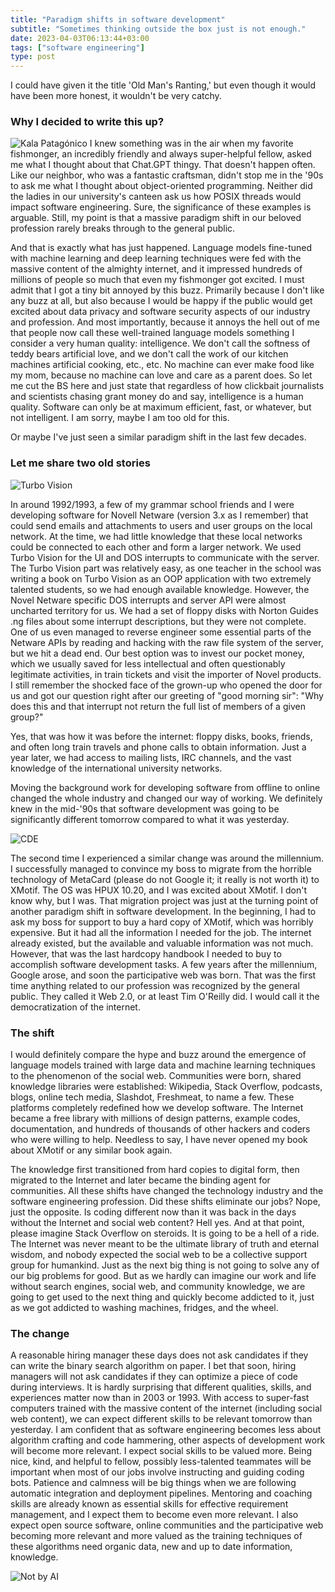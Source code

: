 ```yaml
---
title: "Paradigm shifts in software development"
subtitle: "Sometimes thinking outside the box just is not enough."
date: 2023-04-03T06:13:44+03:00
tags: ["software engineering"]
type: post
---
```

I could have given it the title 'Old Man's Ranting,' but even though it would have been more honest, it wouldn't be very catchy.

### Why I decided to write this up?


![Kala Patagónico](/kala-patagonico.jpeg)
I knew something was in the air when my favorite fishmonger, an incredibly friendly and always super-helpful fellow, asked me what I thought about that Chat.GPT thingy. That doesn't happen often. Like our neighbor, who was a fantastic craftsman, didn't stop me in the '90s to ask me what I thought about object-oriented programming. Neither did the ladies in our university's canteen ask us how POSIX threads would impact software engineering. Sure, the significance of these examples is arguable. Still, my point is that a massive paradigm shift in our beloved profession rarely breaks through to the general public.

And that is exactly what has just happened. Language models fine-tuned with machine learning and deep learning techniques were fed with the massive content of the almighty internet, and it impressed hundreds of millions of people so much that even my fishmonger got excited. I must admit that I got a tiny bit annoyed by this buzz. Primarily because I don't like any buzz at all, but also because I would be happy if the public would get excited about data privacy and software security aspects of our industry and profession. And most importantly, because it annoys the hell out of me that people now call these well-trained language models something I consider a very human quality: intelligence. We don't call the softness of teddy bears artificial love, and we don't call the work of our kitchen machines artificial cooking, etc., etc. No machine can ever make food like my mom, because no machine can love and care as a parent does. So let me cut the BS here and just state that regardless of how clickbait journalists and scientists chasing grant money do and say, intelligence is a human quality. Software can only be at maximum efficient, fast, or whatever, but not intelligent. I am sorry, maybe I am too old for this.

Or maybe I've just seen a similar paradigm shift in the last few decades.

### Let me share two old stories

![Turbo Vision](/tv-oop.jpg)

In around 1992/1993, a few of my grammar school friends and I were developing software for Novell Netware (version 3.x as I remember) that could send emails and attachments to users and user groups on the local network. At the time, we had little knowledge that these local networks could be connected to each other and form a larger network. We used Turbo Vision for the UI and DOS interrupts to communicate with the server. The Turbo Vision part was relatively easy, as one teacher in the school was writing a book on Turbo Vision as an OOP application with two extremely talented students, so we had enough available knowledge. However, the Novel Netware specific DOS interrupts and server API were almost uncharted territory for us. We had a set of floppy disks with Norton Guides .ng files about some interrupt descriptions, but they were not complete. One of us even managed to reverse engineer some essential parts of the Netware APIs by reading and hacking with the raw file system of the server, but we hit a dead end. Our best option was to invest our pocket money, which we usually saved for less intellectual and often questionably legitimate activities, in train tickets and visit the importer of Novel products. I still remember the shocked face of the grown-up who opened the door for us and got our question right after our greeting of "good morning sir": "Why does this and that interrupt not return the full list of members of a given group?"

Yes, that was how it was before the internet: floppy disks, books, friends, and often long train travels and phone calls to obtain information. Just a year later, we had access to mailing lists, IRC channels, and the vast knowledge of the international university networks.

Moving the background work for developing software from offline to online changed the whole industry and changed our way of working. We definitely knew in the mid-'90s that software development was going to be significantly different tomorrow compared to what it was yesterday.


![CDE](/CDE.jpg)

The second time I experienced a similar change was around the millennium. I successfully managed to convince my boss to migrate from the horrible technology of MetaCard (please do not Google it; it really is not worth it) to XMotif. The OS was HPUX 10.20, and I was excited about XMotif. I don't know why, but I was. That migration project was just at the turning point of another paradigm shift in software development. In the beginning, I had to ask my boss for support to buy a hard copy of XMotif, which was horribly expensive. But it had all the information I needed for the job. The internet already existed, but the available and valuable information was not much. However, that was the last hardcopy handbook I needed to buy to accomplish software development tasks. A few years after the millennium, Google arose, and soon the participative web was born. That was the first time anything related to our profession was recognized by the general public. They called it Web 2.0, or at least Tim O'Reilly did. I would call it the democratization of the internet.

### The shift
I would definitely compare the hype and buzz around the emergence of language models trained with large data and machine learning techniques to the phenomenon of the social web. Communities were born, shared knowledge libraries were established: Wikipedia, Stack Overflow, podcasts, blogs, online tech media, Slashdot, Freshmeat, to name a few. These platforms completely redefined how we develop software. The Internet became a free library with millions of design patterns, example codes, documentation, and hundreds of thousands of other hackers and coders who were willing to help. Needless to say, I have never opened my book about XMotif or any similar book again.

The knowledge first transitioned from hard copies to digital form, then migrated to the Internet and later became the binding agent for communities. All these shifts have changed the technology industry and the software engineering profession. Did these shifts eliminate our jobs? Nope, just the opposite. Is coding different now than it was back in the days without the Internet and social web content? Hell yes. And at that point, please imagine Stack Overflow on steroids. It is going to be a hell of a ride. The Internet was never meant to be the ultimate library of truth and eternal wisdom, and nobody expected the social web to be a collective support group for humankind. Just as the next big thing is not going to solve any of our big problems for good. But as we hardly can imagine our work and life without search engines, social web, and community knowledge, we are going to get used to the next thing and quickly become addicted to it, just as we got addicted to washing machines, fridges, and the wheel.

### The change
A reasonable hiring manager these days does not ask candidates if they can write the binary search algorithm on paper. I bet that soon, hiring managers will not ask candidates if they can optimize a piece of code during interviews. It is hardly surprising that different qualities, skills, and experiences matter now than in 2003 or 1993. With access to super-fast computers trained with the massive content of the internet (including social web content), we can expect different skills to be relevant tomorrow than yesterday. I am confident that as software engineering becomes less about algorithm crafting and code hammering, other aspects of development work will become more relevant. I expect social skills to be valued more. Being nice, kind, and helpful to fellow, possibly less-talented teammates will be important when most of our jobs involve instructing and guiding coding bots. Patience and calmness will be big things when we are following automatic integration and deployment pipelines. Mentoring and coaching skills are already known as essential skills for effective requirement management, and I expect them to become even more relevant. I also expect open source software, online communities and the participative web becoming more relevant and more valued as the training techniques of these  algorithms need organic data, new and up to date information, knowledge.

![Not by AI](/Written-By-Human-Not-By-AI-Badge-white.png)

